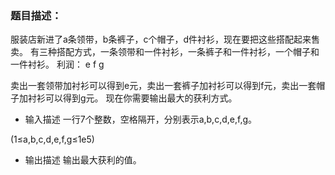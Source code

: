 ### 题目描述：
服装店新进了a条领带，b条裤子，c个帽子，d件衬衫，现在要把这些搭配起来售卖。
有三种搭配方式，一条领带和一件衬衫，一条裤子和一件衬衫，一个帽子和一件衬衫。
利润：              e                       f                  g

卖出一套领带加衬衫可以得到e元，卖出一套裤子加衬衫可以得到f元，卖出一套帽子加衬衫可以得到g元。
现在你需要输出最大的获利方式。

- 输入描述
一行7个整数，空格隔开，分别表示a,b,c,d,e,f,g。

(1≤a,b,c,d,e,f,g≤1e5)

- 输出描述
输出最大获利的值。


